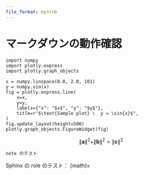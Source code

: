 ```yaml
---
file_format: mystnb
---
```


# マークダウンの動作確認

```{code-cell}
import numpy
import plotly.express
import plotly.graph_objects

x = numpy.linspace(0.0, 2.0, 101)
y = numpy.sin(x)
fig = plotly.express.line(
    x=x,
    y=y,
    labels={"x": "$x$", "y": "$y$"},
    title=r"$\text{Sample plot} \  y = \sin{x}$",
)
fig.update_layout(height=500)
plotly.graph_objects.FigureWidget(fig)
```

$$
\|\bm{a}\|^2 + \|\bm{b}\|^2 = \|\bm{c}\|^2
$$

```{note}
note のテスト
```

Sphinx の role のテスト： {math}`x`
